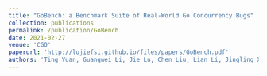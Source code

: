 ```yaml
---
title: "GoBench: a Benchmark Suite of Real-World Go Concurrency Bugs"
collection: publications
permalink: /publication/GoBench
date: 2021-02-27
venue: 'CGO'
paperurl: 'http://lujiefsi.github.io/files/papers/GoBench.pdf'
authors: 'Ting Yuan, Guangwei Li, Jie Lu, Chen Liu, Lian Li, Jingling Xue'
---
```

